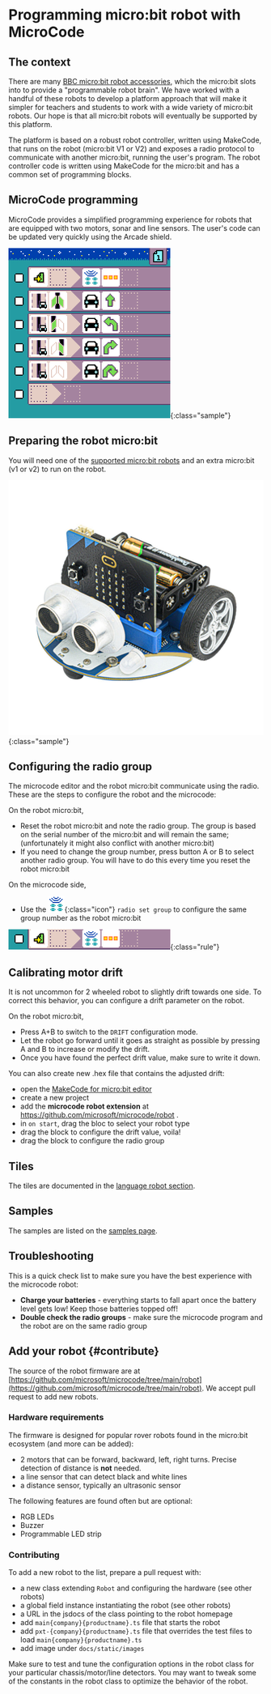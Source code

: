 # Programming micro:bit robot with MicroCode

## The context

There are many [BBC micro:bit robot accessories](https://microbit.org/buy/accessories/?category=Robotics), which the micro:bit slots into to provide a "programmable robot brain". We have worked with a handful of these robots to develop a platform approach that will make it simpler for teachers and students to work with a wide variety of micro:bit robots. Our hope is that all micro:bit robots will eventually be supported by this platform.

The platform is based on a robust robot controller, written using MakeCode, that runs on the robot (micro:bit V1 or V2) and exposes a radio protocol to communicate with another micro:bit, running the user's program. The robot controller code is written using MakeCode for the micro:bit and has a common set of programming blocks.

## MicroCode programming

MicroCode provides a simplified programming experience for robots that are equipped with two motors, sonar and line sensors. The user's code can be updated very quickly using the Arcade shield.

![robot line following](./images/generated/sample_robot_line_follow.png){:class="sample"}

## Preparing the robot micro:bit

You will need one of the [supported micro:bit robots](./robots-supported.md) and an extra micro:bit (v1 or v2) to run on the robot.

![Photograph of the Cutebot](./images/cutebot.jpeg){:class="sample"}

## Configuring the radio group

The microcode editor and the robot micro:bit communicate using the radio. These are the steps to configure the robot and the microcode:

On the robot micro:bit,

-   Reset the robot micro:bit and note the radio group. The group is based on the serial number of the micro:bit and will remain the same; (unfortunately it might also conflict with another micro:bit)
-   If you need to change the group number, press button A or B to select another radio group. You will have to do this every time you reset the robot micro:bit

On the microcode side,

-   Use the ![radio set group](./images/generated/icon_A6A.png){:class="icon"} `radio set group` to configure the same group number as the robot micro:bit

![setting radio group 3 on page start](./images/generated/sample_robot_shake_page_1_rule_1.png){:class="rule"}

## Calibrating motor drift

It is not uncommon for 2 wheeled robot to slightly drift towards one side. To correct this behavior, you can configure a drift parameter on the robot.

On the robot micro:bit,

-   Press A+B to switch to the `DRIFT` configuration mode.
-   Let the robot go forward until it goes as straight as possible by pressing A and B to increase or modify the drift.
-   Once you have found the perfect drift value, make sure to write it down.

You can also create new .hex file that contains the adjusted drift:

-   open the [MakeCode for micro:bit editor](https://makecode.microbit.org/)
-   create a new project
-   add the **microcode robot extension** at https://github.com/microsoft/microcode/robot .
-   in `on start`, drag the bloc to select your robot type
-   drag the block to configure the drift value, voila!
-   drag the block to configure the radio group

## Tiles

The tiles are documented
in the [language robot section](./language#robot).

## Samples

The samples are listed on the [samples page](./samples.md#robot).

## Troubleshooting

This is a quick check list to make sure you have the best experience with the microcode robot:

-   **Charge your batteries** - everything starts to fall apart once the battery level gets low! Keep those batteries topped off!
-   **Double check the radio groups** - make sure the microcode program and the robot are on the same radio group

## Add your robot {#contribute}

The source of the robot firmware are at [https://github.com/microsoft/microcode/tree/main/robot](https://github.com/microsoft/microcode/tree/main/robot). We accept pull request to add new robots.

### Hardware requirements

The firmware is designed for popular rover robots found in the micro:bit ecosystem
(and more can be added):

-   2 motors that can be forward, backward, left, right turns. Precise detection of distance is **not** needed.
-   a line sensor that can detect black and white lines
-   a distance sensor, typically an ultrasonic sensor

The following features are found often but are optional:

-   RGB LEDs
-   Buzzer
-   Programmable LED strip

### Contributing

To add a new robot to the list, prepare a pull request with:

-   a new class extending `Robot` and configuring the hardware (see other robots)
-   a global field instance instantiating the robot (see other robots)
-   a URL in the jsdocs of the class pointing to the robot homepage
-   add `main{company}{productname}.ts` file that starts the robot
-   add `pxt-{company}{productname}.ts` file that overrides the test files to load `main{company}{productname}.ts`
-   add image under `docs/static/images`

Make sure to test and tune the configuration options in the robot class for your particular
chassis/motor/line detectors. You may want to tweak some of the constants in the robot class to optimize the behavior of the robot.
